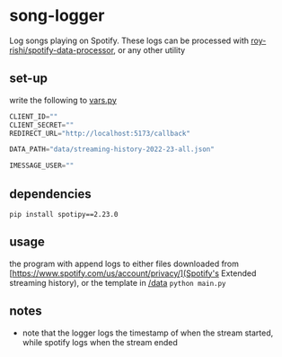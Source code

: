 # song-logger
 Log songs playing on Spotify.
 These logs can be processed with [roy-rishi/spotify-data-processor](https://github.com/roy-rishi/spotify-data-processor), or any other utility

## set-up
write the following to [vars.py](./vars.py)
```py
CLIENT_ID=""
CLIENT_SECRET=""
REDIRECT_URL="http://localhost:5173/callback"

DATA_PATH="data/streaming-history-2022-23-all.json"

IMESSAGE_USER=""
```

## dependencies
`pip install spotipy==2.23.0`

## usage
the program with append logs to either files downloaded from [https://www.spotify.com/us/account/privacy/](Spotify's Extended streaming history), or the  template in [/data](/.data)
`python main.py`

## notes
* note that the logger logs the timestamp of when the stream started, while spotify logs when the stream ended
